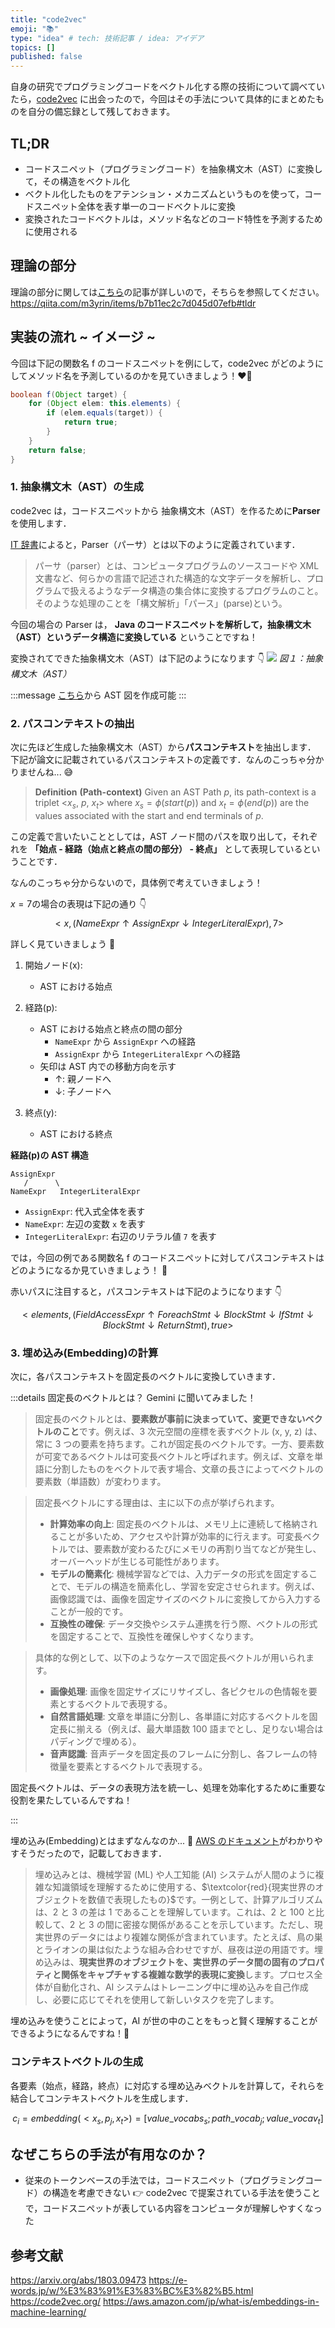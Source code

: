 ```yaml
---
title: "code2vec"
emoji: "📚"
type: "idea" # tech: 技術記事 / idea: アイデア
topics: []
published: false
---
```


自身の研究でプログラミングコードをベクトル化する際の技術について調べていたら，[code2vec](https://arxiv.org/abs/1803.09473) に出会ったので，今回はその手法について具体的にまとめたものを自分の備忘録として残しておきます。

## TL;DR

- コードスニペット（プログラミングコード）を抽象構文木（AST）に変換して，その構造をベクトル化
- ベクトル化したものをアテンション・メカニズムというものを使って，コードスニペット全体を表す単一のコードベクトルに変換
- 変換されたコードベクトルは，メソッド名などのコード特性を予測するために使用される

## 理論の部分

理論の部分に関しては[こちら](https://qiita.com/m3yrin/items/b7b11ec2c7d045d07efb)の記事が詳しいので，そちらを参照してください。
https://qiita.com/m3yrin/items/b7b11ec2c7d045d07efb#tldr

## 実装の流れ ~ イメージ ~

今回は下記の関数名 f のコードスニペットを例にして，code2vec がどのようにしてメソッド名を予測しているのかを見ていきましょう！❤️‍🔥

```java
boolean f(Object target) {
    for (Object elem: this.elements) {
        if (elem.equals(target)) {
            return true;
        }
    }
    return false;
}
```

### 1. 抽象構文木（AST）の生成

code2vec は，コードスニペットから 抽象構文木（AST）を作るために**Parser**を使用します．

[IT 辞書](https://e-words.jp/w/%E3%83%91%E3%83%BC%E3%82%B5.html)によると，Parser（パーサ）とは以下のように定義されています．

> パーサ（parser）とは、コンピュータプログラムのソースコードや XML 文書など、何らかの言語で記述された構造的な文字データを解析し、プログラムで扱えるようなデータ構造の集合体に変換するプログラムのこと。そのような処理のことを「構文解析」「パース」(parse)という。

今回の場合の Parser は，
**Java のコードスニペットを解析して，抽象構文木（AST）というデータ構造に変換している**
ということですね！

変換されてできた抽象構文木（AST）は下記のようになります 👇
![](/images/2024-12-30-code2vec/ast_example.png)
_図１：抽象構文木（AST）_

:::message
[こちら](https://code2vec.org/)から AST 図を作成可能
:::

### 2. パスコンテキストの抽出

次に先ほど生成した抽象構文木（AST）から**パスコンテキスト**を抽出します．
下記が論文に記載されているパスコンテキストの定義です．なんのこっちゃ分かりませんね... 😅

> **Definition** **(Path-context)**
> Given an AST Path $p$, its path-context is a triplet <$x_s$, $p$, $x_t$> where $x_s = \phi(start(p))$ and $x_t = \phi(end(p))$ are the values associated with the start and end terminals of $p$.

この定義で言いたいこととしては，AST ノード間のパスを取り出して，それぞれを **「始点 - 経路（始点と終点の間の部分） - 終点」** として表現しているということです．

なんのこっちゃ分からないので，具体例で考えていきましょう！

$x = 7$の場合の表現は下記の通り 👇
$$<x, (NameExpr ↑ AssignExpr ↓ IntegerLiteralExpr), 7>$$

詳しく見ていきましょう 👀

1. 開始ノード(x):

   - AST における始点

2. 経路(p):

   - AST における始点と終点の間の部分
     - `NameExpr` から `AssignExpr` への経路
     - `AssignExpr` から `IntegerLiteralExpr` への経路
   - 矢印は AST 内での移動方向を示す
     - ↑: 親ノードへ
     - ↓: 子ノードへ

3. 終点(y):
   - AST における終点

**経路(p)の AST 構造**

```plaintext
AssignExpr
   /      \
NameExpr   IntegerLiteralExpr
```

- `AssignExpr`: 代入式全体を表す
- `NameExpr`: 左辺の変数 `x` を表す
- `IntegerLiteralExpr`: 右辺のリテラル値 `7` を表す

では，今回の例である関数名 f のコードスニペットに対してパスコンテキストはどのようになるか見ていきましょう！ 🔎

赤いパスに注目すると，パスコンテキストは下記のようになります 👇

$$<elements, (FieldAccessExpr ↑ ForeachStmt ↓ BlockStmt ↓ IfStmt ↓ BlockStmt ↓ ReturnStmt), true>$$

### 3. 埋め込み(Embedding)の計算

次に，各パスコンテキストを固定長のベクトルに変換していきます．

:::details 固定長のベクトルとは？
Gemini に聞いてみました！

> 固定長のベクトルとは、**要素数が事前に決まっていて、変更できないベクトルのこと**です。例えば、3 次元空間の座標を表すベクトル (x, y, z) は、常に 3 つの要素を持ちます。これが固定長のベクトルです。一方、要素数が可変であるベクトルは可変長ベクトルと呼ばれます。例えば、文章を単語に分割したものをベクトルで表す場合、文章の長さによってベクトルの要素数（単語数）が変わります。

> 固定長ベクトルにする理由は、主に以下の点が挙げられます。
>
> - **計算効率の向上**: 固定長のベクトルは、メモリ上に連続して格納されることが多いため、アクセスや計算が効率的に行えます。可変長ベクトルでは、要素数が変わるたびにメモリの再割り当てなどが発生し、オーバーヘッドが生じる可能性があります。
> - **モデルの簡素化**: 機械学習などでは、入力データの形式を固定することで、モデルの構造を簡素化し、学習を安定させられます。例えば、画像認識では、画像を固定サイズのベクトルに変換してから入力することが一般的です。
> - **互換性の確保**: データ交換やシステム連携を行う際、ベクトルの形式を固定することで、互換性を確保しやすくなります。

> 具体的な例として、以下のようなケースで固定長ベクトルが用いられます。
>
> - **画像処理**: 画像を固定サイズにリサイズし、各ピクセルの色情報を要素とするベクトルで表現する。
> - **自然言語処理**: 文章を単語に分割し、各単語に対応するベクトルを固定長に揃える（例えば、最大単語数 100 語までとし、足りない場合はパディングで埋める）。
> - **音声認識**: 音声データを固定長のフレームに分割し、各フレームの特徴量を要素とするベクトルで表現する。

固定長ベクトルは、データの表現方法を統一し、処理を効率化するために重要な役割を果たしているんですね！

:::

埋め込み(Embedding)とはまずなんなのか... 🤔
[AWS のドキュメント](https://aws.amazon.com/jp/what-is/embeddings-in-machine-learning/)がわかりやすそうだったので，記載しておきます．

> 埋め込みとは、機械学習 (ML) や人工知能 (AI) システムが人間のように複雑な知識領域を理解するために使用する、$\textcolor{red}{現実世界のオブジェクトを数値で表現したもの}$です。一例として、計算アルゴリズムは、2 と 3 の差は 1 であることを理解しています。これは、2 と 100 と比較して、2 と 3 の間に密接な関係があることを示しています。ただし、現実世界のデータにはより複雑な関係が含まれています。たとえば、鳥の巣とライオンの巣は似たような組み合わせですが、昼夜は逆の用語です。埋め込みは、**現実世界のオブジェクトを、実世界のデータ間の固有のプロパティと関係をキャプチャする複雑な数学的表現に変換**します。プロセス全体が自動化され、AI システムはトレーニング中に埋め込みを自己作成し、必要に応じてそれを使用して新しいタスクを完了します。

埋め込みを使うことによって，AI が世の中のことをもっと賢く理解することができるようになるんですね！🧠

### コンテキストベクトルの生成

各要素（始点，経路，終点）に対応する埋め込みベクトルを計算して，それらを結合してコンテキストベクトルを生成します．

$$c_i = embedding(<x_s, p_j, x_t>) = [value\_vocabs_s; path\_vocab_j; value\_vocav_t]$$

## なぜこちらの手法が有用なのか？

- 従来のトークンベースの手法では，コードスニペット（プログラミングコード）の構造を考慮できない
  👉 code2vec で提案されている手法を使うことで，コードスニペットが表している内容をコンピュータが理解しやすくなった

## 参考文献

https://arxiv.org/abs/1803.09473
https://e-words.jp/w/%E3%83%91%E3%83%BC%E3%82%B5.html
https://code2vec.org/
https://aws.amazon.com/jp/what-is/embeddings-in-machine-learning/
